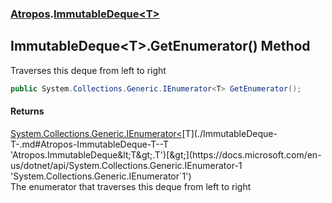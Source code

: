 ### [Atropos](./Atropos.md 'Atropos').[ImmutableDeque&lt;T&gt;](./ImmutableDeque-T-.md 'Atropos.ImmutableDeque&lt;T&gt;')
## ImmutableDeque&lt;T&gt;.GetEnumerator() Method
Traverses this deque from left to right  
```csharp
public System.Collections.Generic.IEnumerator<T> GetEnumerator();
```
#### Returns
[System.Collections.Generic.IEnumerator&lt;](https://docs.microsoft.com/en-us/dotnet/api/System.Collections.Generic.IEnumerator-1 'System.Collections.Generic.IEnumerator`1')[T](./ImmutableDeque-T-.md#Atropos-ImmutableDeque-T--T 'Atropos.ImmutableDeque&lt;T&gt;.T')[&gt;](https://docs.microsoft.com/en-us/dotnet/api/System.Collections.Generic.IEnumerator-1 'System.Collections.Generic.IEnumerator`1')  
The enumerator that traverses this deque from left to right  
